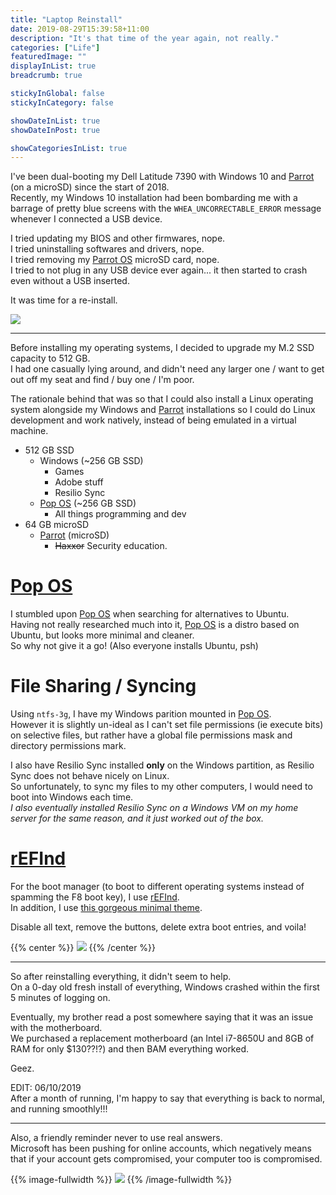```yaml
---
title: "Laptop Reinstall"
date: 2019-08-29T15:39:58+11:00
description: "It's that time of the year again, not really."
categories: ["Life"]
featuredImage: ""
displayInList: true
breadcrumb: true

stickyInGlobal: false
stickyInCategory: false

showDateInList: true
showDateInPost: true

showCategoriesInList: true
---
```


[Parrot]: https://parrotlinux.org/
[Parrot OS]: https://parrotlinux.org/
[Pop OS]: https://system76.com/pop/

I've been dual-booting my Dell Latitude 7390 with Windows 10 and [Parrot] (on a microSD) since the start of 2018.  
Recently, my Windows 10 installation had been bombarding me with a barrage of pretty blue screens with the `WHEA_UNCORRECTABLE_ERROR` message whenever I connected a USB device.

I tried updating my BIOS and other firmwares, nope.  
I tried uninstalling softwares and drivers, nope.  
I tried removing my [Parrot OS] microSD card, nope.  
I tried to not plug in any USB device ever again... it then started to crash even without a USB inserted.

It was time for a re-install.

![](bsod.jpeg)

---

Before installing my operating systems, I decided to upgrade my M.2 SSD capacity to 512 GB.  
I had one casually lying around, and didn't need any larger one / want to get out off my seat and find / buy one / I'm poor.  

The rationale behind that was so that I could also install a Linux operating system alongside my Windows and [Parrot] installations so I could do Linux development and work natively, instead of being emulated in a virtual machine.

* 512 GB SSD
  * Windows (~256 GB SSD)
    * Games
    * Adobe stuff
    * Resilio Sync
  * [Pop OS] \(~256 GB SSD)
    * All things programming and dev
* 64 GB microSD
  * [Parrot] \(microSD)
    * <s>Haxxor</s> Security education.

# [Pop OS]

I stumbled upon [Pop OS] when searching for alternatives to Ubuntu.  
Having not really researched much into it, [Pop OS] is a distro based on Ubuntu, but looks more minimal and cleaner.  
So why not give it a go! (Also everyone installs Ubuntu, psh)

# File Sharing / Syncing

Using `ntfs-3g`, I have my Windows parition mounted in [Pop OS].  
However it is slightly un-ideal as I can't set file permissions (ie execute bits) on selective files, but rather have a global file permissions mask and directory permissions mark.

I also have Resilio Sync installed **only** on the Windows partition, as Resilio Sync does not behave nicely on Linux.  
So unfortunately, to sync my files to my other computers, I would need to boot into Windows each time.  
_I also eventually installed Resilio Sync on a Windows VM on my home server for the same reason, and it just worked out of the box._

[rEFInd]: http://www.rodsbooks.com/refind/

# [rEFInd]
For the boot manager (to boot to different operating systems instead of spamming the F8 boot key), I use [rEFInd].  
In addition, I use [this gorgeous minimal theme](https://github.com/EvanPurkhiser/rEFInd-minimal).  

Disable all text, remove the buttons, delete extra boot entries, and voila!

{{% center %}}
![](20190829_211721.jpg)
{{% /center %}}


---

So after reinstalling everything, it didn't seem to help.  
On a 0-day old fresh install of everything, Windows crashed within the first 5 minutes of logging on.

Eventually, my brother read a post somewhere saying that it was an issue with the motherboard.  
We purchased a replacement motherboard (an Intel i7-8650U and 8GB of RAM for only $130??!?) and then BAM everything worked.

Geez.

EDIT: 06/10/2019  
After a month of running, I'm happy to say that everything is back to normal, and running smoothly!!!

---

Also, a friendly reminder never to use real answers.  
Microsoft has been pushing for online accounts, which negatively means that if your account gets compromised, your computer too is compromised.

{{% image-fullwidth %}}
![](security.jpeg)
{{% /image-fullwidth %}}

